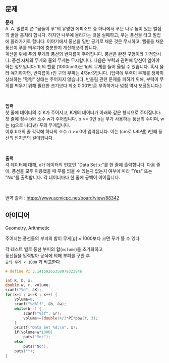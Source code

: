 ## 문제
**문제**  
A. A. 밀른이 쓴 "곰돌이 푸"의 유명한 에피소드 중 하나에서 푸는 나무 높이 있는 벌집의 꿀을 훔치려 합니다. 하지만 나무에 올라가는 것을 실패하고, 푸는 풍선을 타고 벌집에 올라가기로 합니다. 이야기에서 풍선을 일반 공기로 채운 것은 무시하고, 헬륨을 채운 풍선이 푸를 띄우기에 충분한지 계산해보려 합니다.  
계산을 위해 푸의 무게와 풍선의 반지름이 주어집니다. 풍선은 완전 구형이라 가정합시다. 풍선 자체의 무게와 줄의 무게는 무시합니다. 다음은 부력과 관련해 당신이 알아야 하는 정보입니다: 1L의 헬륨 (1000cm3)은 1g의 무게를 들어 올릴 수 있습니다. 혹시 몰라 얘기하자면, 반지름이 r인 구의 부피는 4/3πr3입니다. (입력에 부력이 무게를 정확히 상쇄하는 "평형" 상태는 주어지지 않습니다. 반올림 관련 문제를 피하기 위해, 부력이 무게를 띄우기 위해 필요한 크기보다 최소 0.001만큼 부족하거나 넘침 역시 보장됩니다.)  

<br/>

**입력**  
첫 줄에 데이터의 수 K가 주어지고, K개의 데이터가 아래와 같은 형식으로 주어집니다:  
첫 줄에 정수 b와 소수 w가 주어집니다. b >= 0인 b는 푸가 사용하는 풍선의 수이며, w는 (g으로 나타낸) 푸의 무게입니다.  
이후 b개의 줄 각각에 하나의 소수 ri >= 0이 입력됩니다. 이는 (cm로 나타낸) i번째 풍선의 반지름의 길이입니다.  

<br/>

**출력**  
각 데이터에 대해, x가 데이터의 번호인 "Data Set x:"를 한 줄에 출력합니다. 다음 줄에, 풍선을 모두 이용했을 때 푸를 띄울 수 있는지 없는지 여부에 따라 "Yes" 또는 "No"를 출력합니다. 각 데이터마다 한 줄에 공백이 이어집니다.  

<br/>

번역 출처 : https://www.acmicpc.net/board/view/88342

## 아이디어
Geometry, Arithmetic  
  
주어지는 풍선들의 부피의 합이 무게[g] × 1000보다 크면 푸가 뜰 수 있다  
  
각 테스트 별로 풍선 부피의 합(`volume`)을 초기화하고  
풍선들을 입력받아 공식에 의해 부피를 구한 후  
`곰의 무게 × 1000` 과 비교한다
```c
# define PI 3.14159265358979323846

int K, b, x;
double w, r, volume;
scanf("%d", &K);
for(x=1 ; x<=K ; x++) {
	volume=0;
	scanf("%d%lf", &b, &w);
	while(b--) {
		scanf("%lf", &r);
		volume+=(double)4/3*PI*pow(r, 3);
	}
	printf("Data Set %d:\n", x);
	if(volume>w*1000)
		puts("Yes");
	else
		puts("No");
	puts("");
}
```
